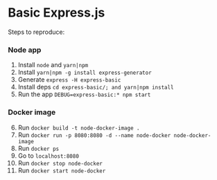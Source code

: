 # Basic Express.js

Steps to reproduce:

### Node app

1. Install `node` and `yarn|npm`
2. Install `yarn|npm -g install express-generator`
3. Generate `express -H express-basic`
4. Install deps `cd express-basic/; and yarn|npm install`
5. Run the app `DEBUG=express-basic:* npm start`

### Docker image

6. Run `docker build -t node-docker-image .`
7. Run `docker run -p 8080:8080 -d --name node-docker node-docker-image`
8. Run `docker ps`
9. Go to `localhost:8080`
10. Run `docker stop node-docker`
10. Run `docker start node-docker`

